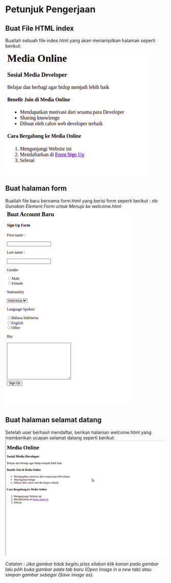 # Petunjuk Pengerjaan
## Buat File HTML index
Buatlah sebuah file index.html yang akan menampilkan halaman seperti berikut:
!['index'](img/media.png)

## Buat halaman form
Buatlah file baru bernama form.html yang berisi form seperti berikut :
*nb: Gunakan Element Form untuk Menuju ke welcome.html*
!['form'](img/form.png)

## Buat halaman selamat datang
Setelah user berhasil mendaftar, berikan halaman welcome.html yang memberikan ucapan selamat datang seperti berikut:
!['final'](img/final.gif)

*Catatan : Jika gambar tidak begitu jelas silakan klik kanan pada gambar lalu pilih buka gambar pada tab baru (Open image in a new tab) atau simpan gambar sebagai (Save image as).*
